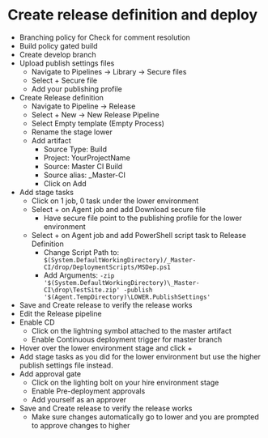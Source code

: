 # Create release definition and deploy


* Branching policy for Check for comment resolution
* Build policy gated build
* Create develop branch
* Upload publish settings files
  * Navigate to Pipelines -> Library -> Secure files
  * Select + Secure file
  * Add your publishing profile
* Create Release definition
  * Navigate to Pipeline -> Release
  * Select + New -> New Release Pipeline
  * Select Empty template (Empty Process)
  * Rename the stage lower
  * Add artifact
    * Source Type: Build
    * Project: YourProjectName
    * Source: Master CI Build
    * Source alias: _Master-CI
    * Click on Add
* Add stage tasks
  * Click on 1 job, 0 task under the lower environment 
  * Select + on Agent job and add Download secure file
    * Have secure file point to the publishing profile for the lower environment 
  * Select + on Agent job and add PowerShell script task to Release Definition
    * Change Script Path to: 
    ``` $(System.DefaultWorkingDirectory)/_Master-CI/drop/DeploymentScripts/MSDep.ps1```  
    * Add Arguments:
    ```-zip '$(System.DefaultWorkingDirectory)\_Master-CI\drop\TestSite.zip' -publish '$(Agent.TempDirectory)\LOWER.PublishSettings'```
* Save and Create release to verify the release works
* Edit the Release pipeline
* Enable CD
  * Click on the lightning symbol attached to the master artifact
  * Enable Continuous deployment trigger for master branch
* Hover over the lower environment stage and click +
* Add stage tasks as you did for the lower environment but use the higher publish settings file instead. 
* Add approval gate
  * Click on the lighting bolt on your hire environment stage
  * Enable Pre-deployment approvals
  * Add yourself as an approver
* Save and Create release to verify the release works
  * Make sure changes automatically go to lower and you are prompted to approve changes to higher


